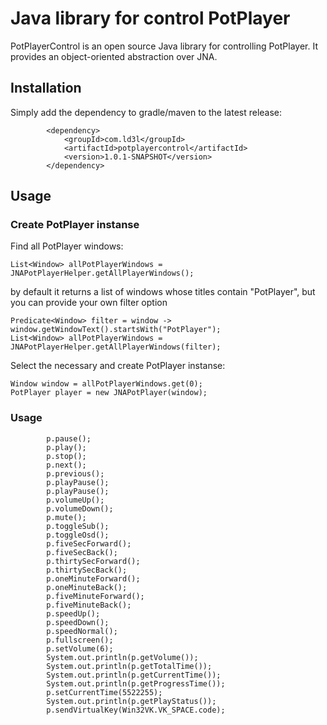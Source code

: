 # Java library for control PotPlayer

PotPlayerControl is an open source Java library for controlling PotPlayer. It provides an object-oriented abstraction over JNA.

## Installation

Simply add the dependency to gradle/maven to the latest release:

```
        <dependency>
            <groupId>com.ld3l</groupId>
            <artifactId>potplayercontrol</artifactId>
            <version>1.0.1-SNAPSHOT</version>
        </dependency>
```

## Usage

### Create PotPlayer instanse

Find all PotPlayer windows:
```
List<Window> allPotPlayerWindows = JNAPotPlayerHelper.getAllPlayerWindows();
```

by default it returns a list of windows whose titles contain "PotPlayer", but you can provide your own filter option

```
Predicate<Window> filter = window -> window.getWindowText().startsWith("PotPlayer");
List<Window> allPotPlayerWindows = JNAPotPlayerHelper.getAllPlayerWindows(filter);
```

Select the necessary and create PotPlayer instanse:
```
Window window = allPotPlayerWindows.get(0);
PotPlayer player = new JNAPotPlayer(window);
```

### Usage

```
        p.pause();
        p.play();
        p.stop();
        p.next();
        p.previous();
        p.playPause();
        p.playPause();
        p.volumeUp();
        p.volumeDown();
        p.mute();
        p.toggleSub();
        p.toggleOsd();
        p.fiveSecForward();
        p.fiveSecBack();
        p.thirtySecForward();
        p.thirtySecBack();
        p.oneMinuteForward();
        p.oneMinuteBack();
        p.fiveMinuteForward();
        p.fiveMinuteBack();
        p.speedUp();
        p.speedDown();
        p.speedNormal();
        p.fullscreen();
        p.setVolume(6);
        System.out.println(p.getVolume());
        System.out.println(p.getTotalTime());
        System.out.println(p.getCurrentTime());
        System.out.println(p.getProgressTime());
        p.setCurrentTime(5522255);
        System.out.println(p.getPlayStatus());
        p.sendVirtualKey(Win32VK.VK_SPACE.code);
```

